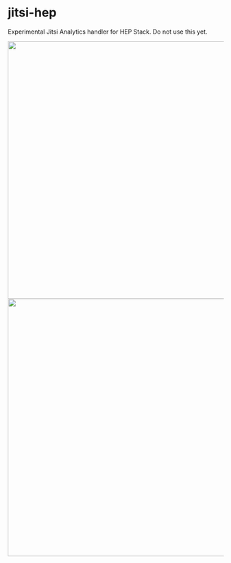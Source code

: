 # jitsi-hep
Experimental Jitsi Analytics handler for HEP Stack. Do not use this yet.

<img width=600 src="https://user-images.githubusercontent.com/1423657/52521517-7f99e300-2c78-11e9-9df5-dbf3e739108c.gif">

<img width=600 src="https://user-images.githubusercontent.com/1423657/52583339-a4848680-2e2f-11e9-865a-5b2a26ad5169.png">
